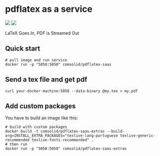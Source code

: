 # pdflatex as a service

[![](https://images.microbadger.com/badges/image/comsolid/pdflatex-saas.svg)](http://microbadger.com/images/comsolid/pdflatex-saas "Get your own image badge on microbadger.com")
[![](https://images.microbadger.com/badges/version/comsolid/pdflatex-saas.svg)](http://microbadger.com/images/comsolid/pdflatex-saas "Get your own version badge on microbadger.com")

LaTeX Goes In, PDF is Streamed Out

## Quick start

```shell
# pull image and run service
docker run -p "5050:5050" comsolid/pdflatex-saas
```

## Send a tex file and get pdf

```shell
curl your-docker-machine:5050 --data-binary @my.tex > my.pdf
```

## Add custom packages

You have to build an image like this:

```shell
# build with custom packages
docker build -t comsolid/pdflatex-saas-extras --build-arg=INSTALL_EXTRA_PACKAGES="texlive-lang-portuguese texlive-generic-recommended texlive-fonts-recommended" .
# then run
docker run -p "5050:5050" comsolid/pdflatex-saas-extras
```
